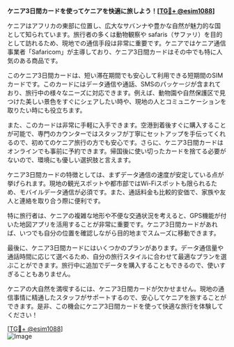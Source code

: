 **ケニア3日間カードを使ってケニアを快適に旅しよう！[[TG💪+ @esim1088](https://t.me/s/esim1088)]**

ケニアはアフリカの東部に位置し、広大なサバンナや豊かな自然が魅力的な国として知られています。旅行者の多くは動物観察や safaris（サファリ）を目的として訪れるため、現地での通信手段は非常に重要です。ケニアではケニア通信事業者「Safaricom」が主導しており、ケニア3日間カードはその中でも特に人気のある商品です。

このケニア3日間カードは、短い滞在期間でも安心して利用できる短期間のSIMカードです。このカードにはデータ通信や通話、SMSのパッケージが含まれており、旅行中の様々なニーズに対応できます。例えば、動物園や自然保護区で見つけた美しい景色をすぐにシェアしたい時や、現地の人とコミュニケーションを取りたい時にも役立ちます。

また、このカードは非常に手軽に入手できます。空港到着後すぐに購入することが可能で、専門のカウンターではスタッフが丁寧にセットアップを手伝ってくれるので、初めてのケニア旅行の方でも安心です。さらに、ケニア3日間カードはオンラインでも事前に予約できます。帰国後に使い切ったカードを捨てる必要がないので、環境にも優しい選択肢と言えます。

ケニア3日間カードの特徴としては、まずデータ通信の速度が安定している点が挙げられます。現地の観光スポットや都市部ではWi-Fiスポットも限られるため、モバイルデータ通信が必須です。また、通話料金も比較的安価で、家族や友人と連絡を取り合う際に便利です。

特に旅行者は、ケニアの複雑な地形や不便な交通状況を考えると、GPS機能が付いた地図アプリを活用することが非常に重要です。ケニア3日間カードがあれば、いつでも自分の位置を確認しながら目的地までスムーズに移動できます。

最後に、ケニア3日間カードにはいくつかのプランがあります。データ通信量や通話時間に応じて選べるため、自分の旅行スタイルに合わせて最適なプランを選ぶことができます。旅行中に追加でデータを購入することもできるので、使いすぎることもありません。

ケニアの大自然を満喫するには、ケニア3日間カードが欠かせません。現地の通信事情に精通したスタッフがサポートするので、安心してケニアを旅することができます。是非、この機会にケニア3日間カードを使って快適な旅行を体験してください！

[[TG💪+ @esim1088](https://t.me/s/esim1088)]  
![Image](https://i.postimg.cc/Y0z9fWf4/image.png)